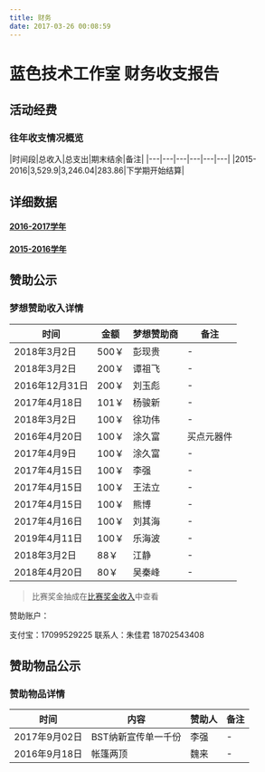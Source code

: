 ```yaml
---
title: 财务
date: 2017-03-26 00:08:59
---
```

# 蓝色技术工作室 财务收支报告

## 活动经费

### 往年收支情况概览

|时间段|总收入|总支出|期末结余|备注|
|---|---|---|---|---|---|
|2015-2016|3,529.9|3,246.04|283.86|下学期开始结算|

## 详细数据

#### [2016-2017学年](2016_2017/)
#### [2015-2016学年](2015_2016/)


## 赞助公示

### 梦想赞助收入详情

|时间|金额|梦想赞助商|备注|
|---|---|---|---|
|2018年3月2日|500￥|彭现贵|-|
|2018年3月2日|200￥|谭祖飞|-|
|2016年12月31日|200￥|刘玉彪|-|
|2017年4月18日|101￥|杨骏新|-|
|2018年3月2日|100￥|徐功伟|-|
|2016年4月20日|100￥|涂久富|买点元器件|
|2017年4月9日|100￥|涂久富|-|
|2017年4月15日|100￥|李强|-|
|2017年4月15日|100￥|王法立|-|
|2017年4月15日|100￥|熊博|-|
|2017年4月16日|100￥|刘其海|-|
|2019年4月11日|100￥|乐海波|-|
|2018年3月2日|88￥|江静|-|
|2018年4月20日|80￥|吴秦峰|-|

> 比赛奖金抽成在[比赛奖金收入](./比赛捐助详情/)中查看


赞助账户：

支付宝：17099529225 联系人：朱佳君 18702543408

## 赞助物品公示

### 赞助物品详情

|时间|内容|赞助人|备注|
|---|---|---|---|
|2017年9月02日|BST纳新宣传单一千份|李强|-|
|2016年9月18日|帐篷两顶|魏来|-|
<!--
|2016年9月18日|两顶帐篷|魏来||
|2016年9月18日|小米路由器一代|魏来||
|2016年9月18日|HP1020打印机|魏来||
|2016年9月18日|稳压直流电源一个|魏来||
|2018年3月20日|打印机|魏来||
-->
